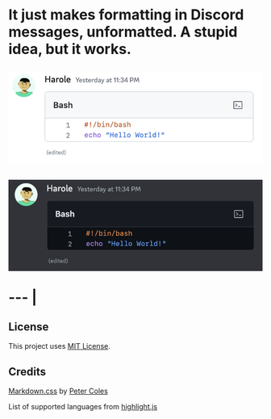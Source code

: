 <h1 align="center”>Markdown.css on Discord</h1>
<p align="center">It just makes formatting in Discord messages, unformatted. A stupid idea, but it works.</p>

![Markdown.css on Discord (Discord Light)](https://github.com/HaroleDev/github-code-discord/blob/master/src/screenshots/screenshot_light.png?raw=true)

![Markdown.css on Discord (Discord Dark)](https://github.com/HaroleDev/github-code-discord/blob/master/src/screenshots/screenshot_dark.png?raw=true)

---                                                                                               |

## License

This project uses [MIT License](./LICENSE.md).

## Credits

[Markdown.css](http://mrcoles.com/demo/markdown-css/) by [Peter Coles](http://mrcoles.com)

List of supported languages from [highlight.js](http://highlightjs.org)
